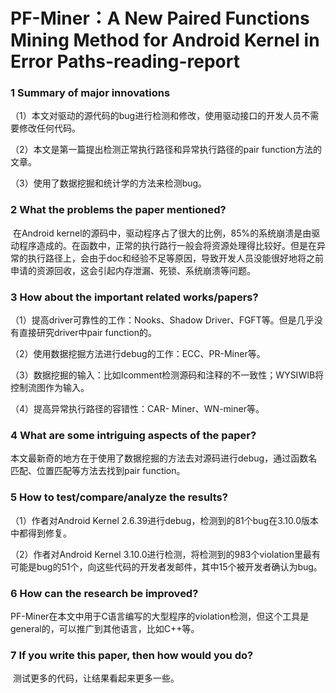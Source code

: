 # PF-Miner：A New Paired Functions Mining Method for Android Kernel in Error Paths-reading-report

### 1 Summary of major innovations

（1）本文对驱动的源代码的bug进行检测和修改，使用驱动接口的开发人员不需要修改任何代码。

（2）本文是第一篇提出检测正常执行路径和异常执行路径的pair function方法的文章。

（3）使用了数据挖掘和统计学的方法来检测bug。

### 2 What the problems the paper mentioned?

​	在Android kernel的源码中，驱动程序占了很大的比例，85%的系统崩溃是由驱动程序造成的。在函数中，正常的执行路行一般会将资源处理得比较好。但是在异常的执行路径上，会由于doc和经验不足等原因，导致开发人员没能很好地将之前申请的资源回收，这会引起内存泄漏、死锁、系统崩溃等问题。

### 3 How about the important related works/papers?

（1）提高driver可靠性的工作：Nooks、Shadow Driver、FGFT等。但是几乎没有直接研究driver中pair function的。

（2）使用数据挖掘方法进行debug的工作：ECC、PR-Miner等。

（3）数据挖掘的输入：比如Icomment检测源码和注释的不一致性；WYSIWIB将控制流图作为输入。

（4）提高异常执行路径的容错性：CAR- Miner、WN-miner等。

### 4 What are some intriguing aspects of the paper?

​	本文最新奇的地方在于使用了数据挖掘的方法去对源码进行debug，通过函数名匹配、位置匹配等方法去找到pair function。

### 5 How to test/compare/analyze the results?

（1）作者对Android Kernel 2.6.39进行debug，检测到的81个bug在3.10.0版本中都得到修复。

（2）作者对Android Kernel 3.10.0进行检测，将检测到的983个violation里最有可能是bug的51个，向这些代码的开发者发邮件，其中15个被开发者确认为bug。

### 6 How can the research be improved?

​	PF-Miner在本文中用于C语言编写的大型程序的violation检测，但这个工具是general的，可以推广到其他语言，比如C++等。

### 7 If you write this paper, then how would you do?

​	测试更多的代码，让结果看起来更多一些。



































